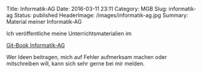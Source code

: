Title: Informatik-AG
Date: 2016-03-11 23:11
Category: MGB
Slug: informatik-ag
Status: published
HeaderImage: /images/informatik-ag.jpg
Summary: Material meiner Informatik-AG

Ich veröffentliche meine Unterrichtsmaterialien im

[Git-Book Informatik-AG](https://www.gitbook.com/book/dorkeinath/informatik-ag/details)<!--more-->

Wer Ideen beitragen, mich auf Fehler aufmerksam machen oder mitschreiben will, kann sich sehr gerne bei mir melden.

 
